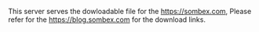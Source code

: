 This server serves the dowloadable file for the https://sombex.com, Please refer for the https://blog.sombex.com for the download links.
